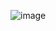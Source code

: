 ![image](https://user-images.githubusercontent.com/68030297/193957529-2a12be73-537b-46e6-9518-753ef5950c89.png)

